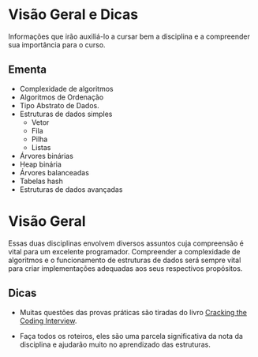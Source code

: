 # Visão Geral e Dicas

Informações que irão auxiliá-lo a cursar bem a disciplina e a compreender sua importância para o curso.

## Ementa

- Complexidade de algoritmos
- Algoritmos de Ordenação
- Tipo Abstrato de Dados.
- Estruturas de dados simples
    - Vetor 
    - Fila 
    - Pilha 
    - Listas
- Árvores binárias
- Heap binária
- Árvores balanceadas
- Tabelas hash
- Estruturas de dados avançadas

# Visão Geral

Essas duas disciplinas envolvem diversos assuntos cuja compreensão é vital para um excelente programador. Compreender a complexidade de algoritmos e o funcionamento de estruturas de dados será sempre vital para criar implementações adequadas aos seus respectivos propósitos.

## Dicas

- Muitas questões das provas práticas são tiradas do livro [Cracking the Coding Interview](https://www.pdfdrive.com/cracking-the-coding-interview-e52072841.html).

- Faça todos os roteiros, eles são uma parcela significativa da nota da disciplina e ajudarão muito no aprendizado das estruturas.
  